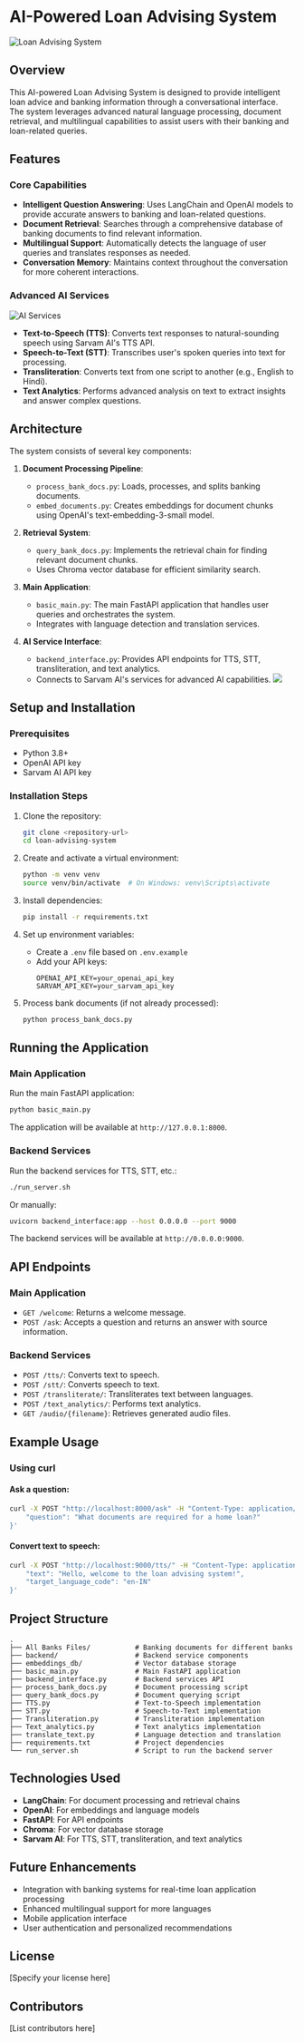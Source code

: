 # AI-Powered Loan Advising System

![Loan Advising System](x.png)

## Overview

This AI-powered Loan Advising System is designed to provide intelligent loan advice and banking information through a conversational interface. The system leverages advanced natural language processing, document retrieval, and multilingual capabilities to assist users with their banking and loan-related queries.

## Features

### Core Capabilities

- **Intelligent Question Answering**: Uses LangChain and OpenAI models to provide accurate answers to banking and loan-related questions.
- **Document Retrieval**: Searches through a comprehensive database of banking documents to find relevant information.
- **Multilingual Support**: Automatically detects the language of user queries and translates responses as needed.
- **Conversation Memory**: Maintains context throughout the conversation for more coherent interactions.

### Advanced AI Services

![AI Services](y.png)

- **Text-to-Speech (TTS)**: Converts text responses to natural-sounding speech using Sarvam AI's TTS API.
- **Speech-to-Text (STT)**: Transcribes user's spoken queries into text for processing.
- **Transliteration**: Converts text from one script to another (e.g., English to Hindi).
- **Text Analytics**: Performs advanced analysis on text to extract insights and answer complex questions.

## Architecture

The system consists of several key components:

1. **Document Processing Pipeline**:
   - `process_bank_docs.py`: Loads, processes, and splits banking documents.
   - `embed_documents.py`: Creates embeddings for document chunks using OpenAI's text-embedding-3-small model.

2. **Retrieval System**:
   - `query_bank_docs.py`: Implements the retrieval chain for finding relevant document chunks.
   - Uses Chroma vector database for efficient similarity search.

3. **Main Application**:
   - `basic_main.py`: The main FastAPI application that handles user queries and orchestrates the system.
   - Integrates with language detection and translation services.

4. **AI Service Interface**:
   - `backend_interface.py`: Provides API endpoints for TTS, STT, transliteration, and text analytics.
   - Connects to Sarvam AI's services for advanced AI capabilities.
<img src="4D2A75AD-2B90-484A-BBE7-9EDB156EA198.png"><br>

## Setup and Installation

### Prerequisites

- Python 3.8+
- OpenAI API key
- Sarvam AI API key

### Installation Steps

1. Clone the repository:
   ```bash
   git clone <repository-url>
   cd loan-advising-system
   ```

2. Create and activate a virtual environment:
   ```bash
   python -m venv venv
   source venv/bin/activate  # On Windows: venv\Scripts\activate
   ```

3. Install dependencies:
   ```bash
   pip install -r requirements.txt
   ```

4. Set up environment variables:
   - Create a `.env` file based on `.env.example`
   - Add your API keys:
     ```
     OPENAI_API_KEY=your_openai_api_key
     SARVAM_API_KEY=your_sarvam_api_key
     ```

5. Process bank documents (if not already processed):
   ```bash
   python process_bank_docs.py
   ```

## Running the Application

### Main Application

Run the main FastAPI application:

```bash
python basic_main.py
```

The application will be available at `http://127.0.0.1:8000`.

### Backend Services

Run the backend services for TTS, STT, etc.:

```bash
./run_server.sh
```

Or manually:

```bash
uvicorn backend_interface:app --host 0.0.0.0 --port 9000
```

The backend services will be available at `http://0.0.0.0:9000`.

## API Endpoints

### Main Application

- `GET /welcome`: Returns a welcome message.
- `POST /ask`: Accepts a question and returns an answer with source information.

### Backend Services

- `POST /tts/`: Converts text to speech.
- `POST /stt/`: Converts speech to text.
- `POST /transliterate/`: Transliterates text between languages.
- `POST /text_analytics/`: Performs text analytics.
- `GET /audio/{filename}`: Retrieves generated audio files.

## Example Usage

### Using curl

#### Ask a question:

```bash
curl -X POST "http://localhost:8000/ask" -H "Content-Type: application/json" -d '{
    "question": "What documents are required for a home loan?"
}'
```

#### Convert text to speech:

```bash
curl -X POST "http://localhost:9000/tts/" -H "Content-Type: application/json" -d '{
    "text": "Hello, welcome to the loan advising system!",
    "target_language_code": "en-IN"
}'
```

## Project Structure

```
.
├── All Banks Files/           # Banking documents for different banks
├── backend/                   # Backend service components
├── embeddings_db/             # Vector database storage
├── basic_main.py              # Main FastAPI application
├── backend_interface.py       # Backend services API
├── process_bank_docs.py       # Document processing script
├── query_bank_docs.py         # Document querying script
├── TTS.py                     # Text-to-Speech implementation
├── STT.py                     # Speech-to-Text implementation
├── Transliteration.py         # Transliteration implementation
├── Text_analytics.py          # Text analytics implementation
├── translate_text.py          # Language detection and translation
├── requirements.txt           # Project dependencies
└── run_server.sh              # Script to run the backend server
```

## Technologies Used

- **LangChain**: For document processing and retrieval chains
- **OpenAI**: For embeddings and language models
- **FastAPI**: For API endpoints
- **Chroma**: For vector database storage
- **Sarvam AI**: For TTS, STT, transliteration, and text analytics

## Future Enhancements

- Integration with banking systems for real-time loan application processing
- Enhanced multilingual support for more languages
- Mobile application interface
- User authentication and personalized recommendations

## License

[Specify your license here]

## Contributors

[List contributors here] 